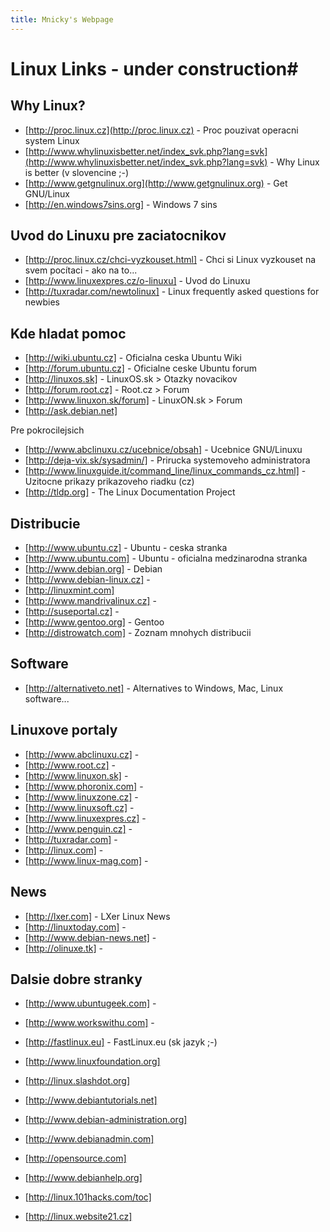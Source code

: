 ```yaml
---
title: Mnicky's Webpage
---
```


# Linux Links - under construction#

## Why Linux? ##

* [http://proc.linux.cz](http://proc.linux.cz) - Proc pouzivat operacni system Linux
* [http://www.whylinuxisbetter.net/index_svk.php?lang=svk](http://www.whylinuxisbetter.net/index_svk.php?lang=svk) - Why Linux is better (v slovencine ;-)
* [http://www.getgnulinux.org](http://www.getgnulinux.org) - Get GNU/Linux
* [http://en.windows7sins.org] - Windows 7 sins

## Uvod do Linuxu pre zaciatocnikov ##

* [http://proc.linux.cz/chci-vyzkouset.html] - Chci si Linux vyzkouset na svem pocítaci - ako na to...
* [http://www.linuxexpres.cz/o-linuxu] - Uvod do Linuxu
* [http://tuxradar.com/newtolinux] - Linux frequently asked questions for newbies

## Kde hladat pomoc ##

* [http://wiki.ubuntu.cz] - Oficialna ceska Ubuntu Wiki
* [http://forum.ubuntu.cz] - Oficialne ceske Ubuntu forum
* [http://linuxos.sk] - LinuxOS.sk > Otazky novacikov
* [http://forum.root.cz] - Root.cz > Forum
* [http://www.linuxon.sk/forum] - LinuxON.sk > Forum
* [http://ask.debian.net]

Pre pokrocilejsich

* [http://www.abclinuxu.cz/ucebnice/obsah] - Ucebnice GNU/Linuxu
* [http://deja-vix.sk/sysadmin/] - Prirucka systemoveho administratora
* [http://www.linuxguide.it/command_line/linux_commands_cz.html] - Uzitocne prikazy prikazoveho riadku (cz)
* [http://tldp.org] - The Linux Documentation Project

## Distribucie ##

* [http://www.ubuntu.cz] - Ubuntu - ceska stranka
* [http://www.ubuntu.com] - Ubuntu - oficialna medzinarodna stranka
* [http://www.debian.org] - Debian
* [http://www.debian-linux.cz] -
* [http://linuxmint.com]
* [http://www.mandrivalinux.cz] -
* [http://suseportal.cz] -
* [http://www.gentoo.org] - Gentoo
* [http://distrowatch.com] - Zoznam mnohych distribucii

## Software ##

* [http://alternativeto.net] - Alternatives to Windows, Mac, Linux software...

## Linuxove portaly ##

* [http://www.abclinuxu.cz] -
* [http://www.root.cz] -
* [http://www.linuxon.sk] -
* [http://www.phoronix.com] -
* [http://www.linuxzone.cz] -
* [http://www.linuxsoft.cz] -
* [http://www.linuxexpres.cz] -
* [http://www.penguin.cz] -
* [http://tuxradar.com] -
* [http://linux.com] -
* [http://www.linux-mag.com] -

## News ##

* [http://lxer.com] - LXer Linux News
* [http://linuxtoday.com] -
* [http://www.debian-news.net] -
* [http://olinuxe.tk] -

## Dalsie dobre stranky ##

* [http://www.ubuntugeek.com] -
* [http://www.workswithu.com] -
* [http://fastlinux.eu] - FastLinux.eu (sk jazyk ;-)

* [http://www.linuxfoundation.org]
* [http://linux.slashdot.org]
* [http://www.debiantutorials.net]
* [http://www.debian-administration.org]
* [http://www.debianadmin.com]
* [http://opensource.com]
* [http://www.debianhelp.org]
* [http://linux.101hacks.com/toc]
* [http://linux.website21.cz]

